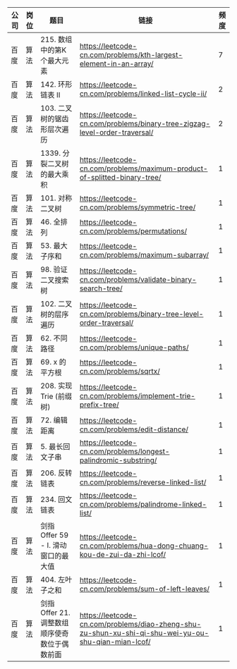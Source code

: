 | 公司 | 岗位 | 题目                           | 链接                                                                                                  | 频度 |
|----|----|------------------------------|-----------------------------------------------------------------------------------------------------|----|
| 百度 | 算法 | 215. 数组中的第K个最大元素             | https://leetcode-cn.com/problems/kth-largest-element-in-an-array/                                   | 7  |
| 百度 | 算法 | 142. 环形链表 II                 | https://leetcode-cn.com/problems/linked-list-cycle-ii/                                              | 2  |
| 百度 | 算法 | 103. 二叉树的锯齿形层次遍历             | https://leetcode-cn.com/problems/binary-tree-zigzag-level-order-traversal/                          | 2  |
| 百度 | 算法 | 1339. 分裂二叉树的最大乘积             | https://leetcode-cn.com/problems/maximum-product-of-splitted-binary-tree/                           | 1  |
| 百度 | 算法 | 101. 对称二叉树                   | https://leetcode-cn.com/problems/symmetric-tree/                                                    | 1  |
| 百度 | 算法 | 46. 全排列                      | https://leetcode-cn.com/problems/permutations/                                                      | 1  |
| 百度 | 算法 | 53. 最大子序和                    | https://leetcode-cn.com/problems/maximum-subarray/                                                  | 1  |
| 百度 | 算法 | 98. 验证二叉搜索树                  | https://leetcode-cn.com/problems/validate-binary-search-tree/                                       | 1  |
| 百度 | 算法 | 102. 二叉树的层序遍历                | https://leetcode-cn.com/problems/binary-tree-level-order-traversal/                                 | 1  |
| 百度 | 算法 | 62. 不同路径                     | https://leetcode-cn.com/problems/unique-paths/                                                      | 1  |
| 百度 | 算法 | 69. x 的平方根                   | https://leetcode-cn.com/problems/sqrtx/                                                             | 1  |
| 百度 | 算法 | 208. 实现 Trie (前缀树)           | https://leetcode-cn.com/problems/implement-trie-prefix-tree/                                        | 1  |
| 百度 | 算法 | 72. 编辑距离                     | https://leetcode-cn.com/problems/edit-distance/                                                     | 1  |
| 百度 | 算法 | 5. 最长回文子串                    | https://leetcode-cn.com/problems/longest-palindromic-substring/                                     | 1  |
| 百度 | 算法 | 206. 反转链表                    | https://leetcode-cn.com/problems/reverse-linked-list/                                               | 1  |
| 百度 | 算法 | 234. 回文链表                    | https://leetcode-cn.com/problems/palindrome-linked-list/                                            | 1  |
| 百度 | 算法 | 剑指 Offer 59 - I. 滑动窗口的最大值    | https://leetcode-cn.com/problems/hua-dong-chuang-kou-de-zui-da-zhi-lcof/                            | 1  |
| 百度 | 算法 | 404. 左叶子之和                   | https://leetcode-cn.com/problems/sum-of-left-leaves/                                                | 1  |
| 百度 | 算法 | 剑指 Offer 21. 调整数组顺序使奇数位于偶数前面 | https://leetcode-cn.com/problems/diao-zheng-shu-zu-shun-xu-shi-qi-shu-wei-yu-ou-shu-qian-mian-lcof/ | 1  |
